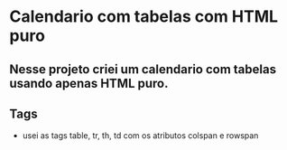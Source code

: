 # Calendario com tabelas com HTML puro
## Nesse projeto criei um calendario com tabelas usando apenas HTML puro.
## Tags
- usei as tags table, tr, th, td com os atributos colspan e rowspan
